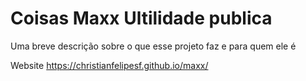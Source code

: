 
# Coisas Maxx Ultilidade publica

Uma breve descrição sobre o que esse projeto faz e para quem ele é

Website https://christianfelipesf.github.io/maxx/
